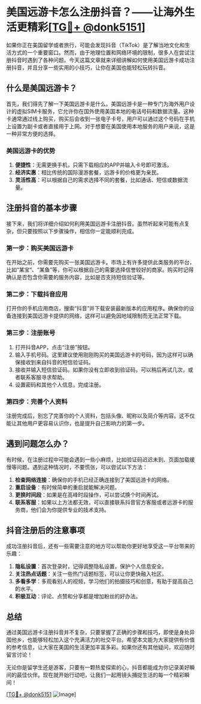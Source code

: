 # 美国远游卡怎么注册抖音？——让海外生活更精彩[[TG💪+ @donk5151](https://t.me/s/donk5151)]

如果你正在美国留学或者旅行，可能会发现抖音（TikTok）是了解当地文化和生活方式的一个重要窗口。然而，由于地理位置和网络环境的限制，很多人在尝试注册抖音时遇到了各种问题。今天这篇文章就来详细讲解如何使用美国远游卡成功注册抖音，并且分享一些实用的小技巧，让你在美国也能轻松玩转抖音。

## 什么是美国远游卡？

首先，我们得先了解一下美国远游卡是什么。美国远游卡是一种专门为海外用户设计的虚拟SIM卡服务，它允许你在国外使用美国本地的电话号码和数据流量。这种卡通常通过线上购买，购买后会收到一张电子卡号，用户可以通过这个号码在手机上设置为副卡或者直接用于上网。对于想要在美国使用本地服务的用户来说，这是一种非常方便的选择。

### 美国远游卡的优势

1. **便捷性**：无需更换手机，只需下载相应的APP并输入卡号即可激活。
2. **经济实惠**：相比传统的国际漫游套餐，远游卡的价格更为亲民。
3. **灵活性高**：可以根据自己的需求选择不同的套餐，比如通话、短信或数据流量。

## 注册抖音的基本步骤

接下来，我们将详细介绍如何利用美国远游卡注册抖音。虽然听起来可能有点复杂，但只要按照以下步骤操作，相信你一定能顺利完成。

### 第一步：购买美国远游卡

在开始之前，你需要先购买一张美国远游卡。市场上有许多提供此类服务的平台，比如“某宝”、“某鱼”等，你可以根据自己的需要选择信誉较好的商家。购买时记得确认是否包含你需要的服务内容，比如是否支持短信验证等。

### 第二步：下载抖音应用

打开你的手机应用商店，搜索“抖音”并下载安装最新版本的应用程序。确保你的设备连接到美国远游卡提供的网络，这样可以避免因地域限制而无法正常下载。

### 第三步：注册账号

1. 打开抖音APP，点击“注册”按钮。
2. 输入手机号码。这里建议使用刚刚购买的美国远游卡的号码，因为这样可以确保接收到来自抖音的短信验证码。
3. 接收并输入短信验证码。如果你没有立即收到验证码，可以稍后再试几次，或者联系客服寻求帮助。
4. 设置密码和其他个人信息，完成注册。

### 第四步：完善个人资料

注册完成后，别忘了完善你的个人资料，包括头像、昵称以及简介等内容。这不仅能让其他用户更容易认识你，也是提升自己影响力的第一步。

## 遇到问题怎么办？

有时候，在注册过程中可能会遇到一些小麻烦，比如验证码迟迟未到、页面加载缓慢等问题。遇到这种情况时，不要慌张，可以尝试以下方法：

1. **检查网络连接**：确保你的手机已经正确连接到了美国远游卡的网络。
2. **重启设备**：有时候简单的重启就能解决问题。
3. **更换时间段**：如果是在高峰时段操作，可以尝试换个时间再试。
4. **联系客服**：如果以上方法都无效，可以直接联系抖音官方客服或者远游卡的服务商，他们会为你提供专业的技术支持。

## 抖音注册后的注意事项

成功注册抖音后，还有一些需要注意的地方可以帮助你更好地享受这一平台带来的乐趣：

1. **隐私设置**：首次登录时，记得调整隐私设置，保护个人信息安全。
2. **关注热点话题**：关注一些热门话题标签，可以让你更快融入社区。
3. **多看多学**：多观看别人的视频，学习他们的拍摄技巧和创意，有助于提高自己的水平。
4. **积极互动**：评论、点赞和分享都是增加粉丝的好办法。

## 总结

通过美国远游卡注册抖音并不复杂，只要掌握了正确的步骤和技巧，即使是身处异国他乡，也能够轻松加入这个充满活力的社交平台。希望本文能为大家提供有价值的参考信息，让大家在美国的生活更加丰富多彩。如果你还有其他疑问，欢迎随时留言讨论！

无论你是留学生还是游客，只要有一颗热爱探索的心，抖音都能成为你记录美好瞬间的最佳伙伴。现在就开始行动吧，让我们一起用镜头捕捉生活的每一个精彩瞬间！

[[TG💪+ @donk5151](https://t.me/s/donk5151) ![Image](https://i.postimg.cc/rwNCRYN7/Snipaste-2025-04-30-17-27-05.png)]